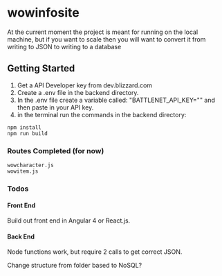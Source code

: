 # wowinfosite

At the current moment the project is meant for running on the local machine, but if you want to scale then you will want to convert it from writing to JSON to writing to a database

## Getting Started
1. Get a API Developer key from dev.blizzard.com
2. Create a .env file in the backend directory.
3. In the .env file create a variable called: "BATTLENET_API_KEY="" and then paste in your API key.
4. in the terminal run the commands in the backend directory:

```
npm install
npm run build
```


### Routes Completed (for now)
```
wowcharacter.js
wowitem.js
```
### Todos
#### Front End
Build out front end in Angular 4 or React.js.

#### Back End

Node functions work, but require 2 calls to get correct JSON.

Change structure from folder based to NoSQL?
